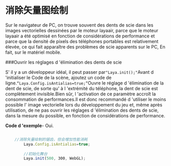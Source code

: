 # 消除矢量图绘制



Sur le navigateur de PC, on trouve souvent des dents de scie dans les images vectorielles dessinées par le moteur layaair, parce que le moteur layaair a été optimisé en fonction de considérations de performance et parce que la densité de pixels des téléphones portables est relativement élevée, ce qui fait apparaître des problèmes de scie apparents sur le PC, En fait, sur le matériel mobile.



###Ouvrir les réglages d 'élimination des dents de scie

S' il y a un développeur idéal, il peut passer par`"Laya.init();"`Avant d 'initialiser le Code de la scène, ajoutez un code de ligne.`“Laya.Config.isAntialias=true;”`Ouvre le réglage d 'élimination de la dent de scie, de sorte qu' à l 'extrémité du téléphone, la dent de scie est complètement invisible.Bien sûr, l 'activation de ce paramètre accroît la consommation de performances.Il est donc recommandé d 'utiliser le moins possible l' image vectorielle lors du développement du jeu et, même après utilisation, de ne pas ouvrir les réglages d 'élimination des dents de scie, dans la mesure du possible, en fonction de considérations de performance.

**Code d 'exemple**- Oui.


```javascript

    //消除矢量绘制的锯齿，但会增加性能消耗
        Laya.Config.isAntialias=true;
         
        //初始化舞台
        Laya.init(500, 300, WebGL);
```

